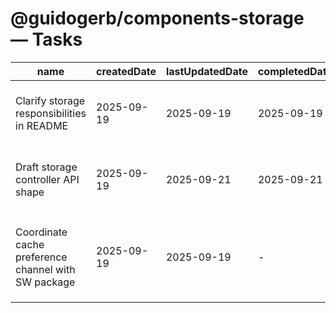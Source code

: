 # @guidogerb/components-storage — Tasks

| name                                                | createdDate | lastUpdatedDate | completedDate | status   | description                                                                                                |
| --------------------------------------------------- | ----------- | --------------- | ------------- | -------- | ---------------------------------------------------------------------------------------------------------- |
| Clarify storage responsibilities in README          | 2025-09-19  | 2025-09-19      | 2025-09-19    | complete | Documented the persistence scope, planned APIs, and coordination with the service worker helpers.          |
| Draft storage controller API shape                  | 2025-09-19  | 2025-09-21      | 2025-09-21    | complete | Finalize method signatures for `createStorageController`, cookie helpers, and SSR fallbacks before coding. |
| Coordinate cache preference channel with SW package | 2025-09-19  | 2025-09-19      | -             | todo     | Define the eventing/broadcast strategy so runtime cache toggles can flow to `@guidogerb/components-sw`.    |
